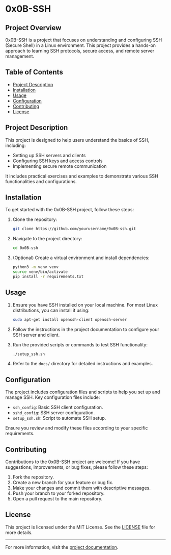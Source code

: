 # 0x0B-SSH

## Project Overview

0x0B-SSH is a project that focuses on understanding and configuring SSH (Secure Shell) in a Linux environment. This project provides a hands-on approach to learning SSH protocols, secure access, and remote server management.

## Table of Contents

- [Project Description](#project-description)
- [Installation](#installation)
- [Usage](#usage)
- [Configuration](#configuration)
- [Contributing](#contributing)
- [License](#license)

## Project Description

This project is designed to help users understand the basics of SSH, including:

- Setting up SSH servers and clients
- Configuring SSH keys and access controls
- Implementing secure remote communication

It includes practical exercises and examples to demonstrate various SSH functionalities and configurations.

## Installation

To get started with the 0x0B-SSH project, follow these steps:

1. Clone the repository:

    ```bash
    git clone https://github.com/yourusername/0x0B-ssh.git
    ```

2. Navigate to the project directory:

    ```bash
    cd 0x0B-ssh
    ```

3. (Optional) Create a virtual environment and install dependencies:

    ```bash
    python3 -m venv venv
    source venv/bin/activate
    pip install -r requirements.txt
    ```

## Usage

1. Ensure you have SSH installed on your local machine. For most Linux distributions, you can install it using:

    ```bash
    sudo apt-get install openssh-client openssh-server
    ```

2. Follow the instructions in the project documentation to configure your SSH server and client.

3. Run the provided scripts or commands to test SSH functionality:

    ```bash
    ./setup_ssh.sh
    ```

4. Refer to the `docs/` directory for detailed instructions and examples.

## Configuration

The project includes configuration files and scripts to help you set up and manage SSH. Key configuration files include:

- `ssh_config`: Basic SSH client configuration.
- `sshd_config`: SSH server configuration.
- `setup_ssh.sh`: Script to automate SSH setup.

Ensure you review and modify these files according to your specific requirements.

## Contributing

Contributions to the 0x0B-SSH project are welcome! If you have suggestions, improvements, or bug fixes, please follow these steps:

1. Fork the repository.
2. Create a new branch for your feature or bug fix.
3. Make your changes and commit them with descriptive messages.
4. Push your branch to your forked repository.
5. Open a pull request to the main repository.

## License

This project is licensed under the MIT License. See the [LICENSE](LICENSE) file for more details.

---

For more information, visit the [project documentation](docs/).
